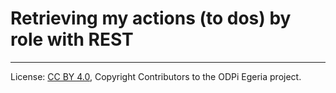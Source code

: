 <!-- SPDX-License-Identifier: CC-BY-4.0 -->
<!-- Copyright Contributors to the ODPi Egeria project. -->


# Retrieving my actions (to dos) by role with REST



----
License: [CC BY 4.0](https://creativecommons.org/licenses/by/4.0/),
Copyright Contributors to the ODPi Egeria project.